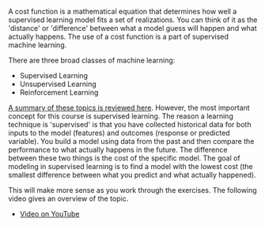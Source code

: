 A cost function is a mathematical equation that determines how well a supervised learning model fits a set of realizations. You can think of it as the 'distance' or 'difference' between what a model guess will happen and what actually happens. The use of a cost function is a part of supervised machine learning.

There are three broad classes of machine learning:
- Supervised Learning
- Unsupervised Learning
- Reinforcement Learning

[A summary of these topics is reviewed here](https://www.analyticsvidhya.com/blog/2017/09/common-machine-learning-algorithms/). However, the most important concept for this course is supervised learning. The reason a learning technique is 'supervised' is that you have collected historical data for both inputs to the model (features) and outcomes (response or predicted variable). You build a model using data from the past and then compare the performance to what actually happens in the future. The difference between these two things is the cost of the specific model. The goal of modeling in supervised learning is to find a model with the lowest cost (the smallest difference between what you predict and what actually happened).

This will make more sense as you work through the exercises. The following video gives an overview of the topic.

- [Video on YouTube](https://youtu.be/sSnxKPIcgaM)
